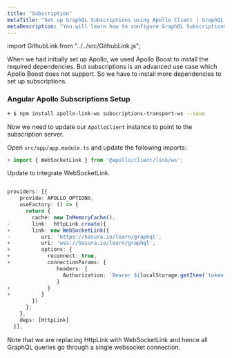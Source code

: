 ```yaml
---
title: "Subscription"
metaTitle: "Set up GraphQL Subscriptions using Apollo Client | GraphQL Angular Apollo Tutorial"
metaDescription: "You will learn how to configure GraphQL Subscriptions using Angular Apollo Client by installing dependencies like subscriptions-transport-ws. This will also have authorization token setup"
---
```


import GithubLink from "../../src/GithubLink.js";

When we had initially set up Apollo, we used Apollo Boost to install the required dependencies. But subscriptions is an advanced use case which Apollo Boost does not support. So we have to install more dependencies to set up subscriptions.

### Angular Apollo Subscriptions Setup

```bash
+ $ npm install apollo-link-ws subscriptions-transport-ws --save
```

Now we need to update our `ApolloClient` instance to point to the subscription server.

Open `src/app/app.module.ts` and update the following imports:

<GithubLink link="https://github.com/hasura/learn-graphql/blob/master/tutorials/frontend/angular-apollo/app-final/src/app/app.module.ts" text="src/app/app.module.ts" />

```typescript
+ import { WebSocketLink } from '@apollo/client/link/ws';
```

Update to integrate WebSocketLink.

```typescript

providers: [{
    provide: APOLLO_OPTIONS,
    useFactory: () => {
      return {
        cache: new InMemoryCache(),
-       link:  httpLink.create({
+       link: new WebSocketLink({
-          uri: 'https://hasura.io/learn/graphql',
+          uri: 'wss://hasura.io/learn/graphql',
+          options: {
+            reconnect: true,
+            connectionParams: {
                headers: {
                  Authorization: `Bearer ${localStorage.getItem('token')}`
                }
+            }
+          }
        })
      };
    },
    deps: [HttpLink]
  }],
```

Note that we are replacing HttpLink with WebSocketLink and hence all GraphQL queries go through a single websocket connection.
